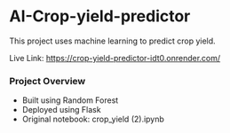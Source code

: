 # AI-Crop-yield-predictor

This project uses machine learning to predict crop yield.

Live Link: https://crop-yield-predictor-idt0.onrender.com/

### Project Overview
- Built using Random Forest
- Deployed using Flask
- Original notebook: crop_yield (2).ipynb
